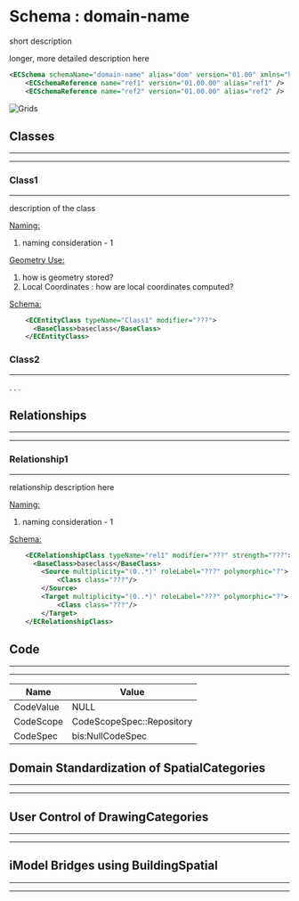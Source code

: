 # Schema : domain-name

short description

longer, more detailed description here

```xml
<ECSchema schemaName="domain-name" alias="dom" version="01.00" xmlns="http://www.bentley.com/schemas/Bentley.ECXML.3.1">
    <ECSchemaReference name="ref1" version="01.00.00" alias="ref1" />
    <ECSchemaReference name="ref2" version="01.00.00" alias="ref2" />
```

![Grids](path_to_cmap_here)

## Classes

---

---

### Class1

---

description of the class

<u>Naming:</u>

1.  naming consideration - 1

<u>Geometry Use:</u>

1.  how is geometry stored?
2.  Local Coordinates : how are local coordinates computed?

<u>Schema:</u>

```xml
    <ECEntityClass typeName="Class1" modifier="???">
      <BaseClass>baseclass</BaseClass>
    </ECEntityClass>
```

### Class2

---

.
.
.

## Relationships

---

---

### Relationship1

---

relationship description here

<u>Naming:</u>

1.  naming consideration - 1

<u>Schema:</u>

```xml
    <ECRelationshipClass typeName="rel1" modifier="???" strength="???">
      <BaseClass>baseclass</BaseClass>
        <Source multiplicity="(0..*)" roleLabel="???" polymorphic="?">
            <Class class="???"/>
        </Source>
        <Target multiplicity="(0..*)" roleLabel="???" polymorphic="?">
            <Class class="???"/>
        </Target>
    </ECRelationshipClass>
```

## Code

---

---

| Name      | Value                     |
| --------- | ------------------------- |
| CodeValue | NULL                      |
| CodeScope | CodeScopeSpec::Repository |
| CodeSpec  | bis:NullCodeSpec          |

## Domain Standardization of SpatialCategories

---

---

## User Control of DrawingCategories

---

---

## iModel Bridges using BuildingSpatial

---

---
